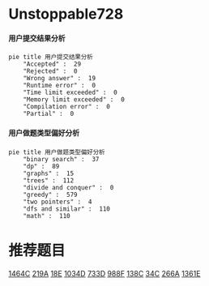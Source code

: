 # Unstoppable728

<!-- tabs:start -->



#### **用户提交结果分析**

```mermaid
pie title 用户提交结果分析
    "Accepted" :  29
    "Rejected" :  0
    "Wrong answer" :  19
    "Runtime error" :  0
    "Time limit exceeded" :  0
    "Memory limit exceeded" :  0
    "Compilation error" :  0
    "Partial" :  0
```

#### **用户做题类型偏好分析**

```mermaid
pie title 用户做题类型偏好分析
    "binary search" :  37
    "dp" :  89
    "graphs" :  15
    "trees" :  112
    "divide and conquer" :  0
    "greedy" :  579
    "two pointers" :  4
    "dfs and similar" :  110
    "math" :  110
```



<!-- tabs:end -->
# 推荐题目
[1464C](https://codeforces.com/contest/1464/problem/C)
[219A](https://codeforces.com/contest/219/problem/A)
[18E](https://codeforces.com/contest/18/problem/E)
[1034D](https://codeforces.com/contest/1034/problem/D)
[733D](https://codeforces.com/contest/733/problem/D)
[988F](https://codeforces.com/contest/988/problem/F)
[138C](https://codeforces.com/contest/138/problem/C)
[34C](https://codeforces.com/contest/34/problem/C)
[266A](https://codeforces.com/contest/266/problem/A)
[1361E](https://codeforces.com/contest/1361/problem/E)
